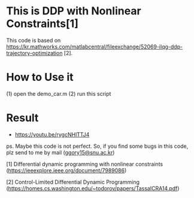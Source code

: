 # This is DDP with Nonlinear Constraints[1]
This code is based on https://kr.mathworks.com/matlabcentral/fileexchange/52069-ilqg-ddp-trajectory-optimization [2].

# How to Use it
(1) open the demo_car.m
(2) run this script

# Result
  - https://youtu.be/rygcNHlTTJ4  
  
ps. Maybe this code is not perfect. So, if you find some bugs in this code, plz send to me by mail (ggory15@snu.ac.kr)

[1] Differential dynamic programming with nonlinear constraints
(https://ieeexplore.ieee.org/document/7989086) 

[2] Control-Limited Differential Dynamic Programming
(https://homes.cs.washington.edu/~todorov/papers/TassaICRA14.pdf)

